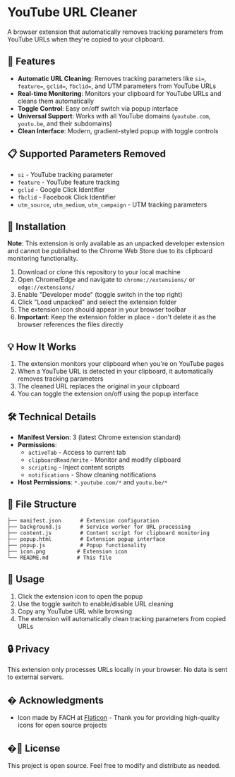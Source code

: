 # YouTube URL Cleaner

A browser extension that automatically removes tracking parameters from YouTube URLs when they're copied to your clipboard.

## 🚀 Features

- **Automatic URL Cleaning**: Removes tracking parameters like `si=`, `feature=`, `gclid=`, `fbclid=`, and UTM parameters from YouTube URLs
- **Real-time Monitoring**: Monitors your clipboard for YouTube URLs and cleans them automatically
- **Toggle Control**: Easy on/off switch via popup interface
- **Universal Support**: Works with all YouTube domains (`youtube.com`, `youtu.be`, and their subdomains)
- **Clean Interface**: Modern, gradient-styled popup with toggle controls

## 📋 Supported Parameters Removed

- `si` - YouTube tracking parameter
- `feature` - YouTube feature tracking
- `gclid` - Google Click Identifier
- `fbclid` - Facebook Click Identifier  
- `utm_source`, `utm_medium`, `utm_campaign` - UTM tracking parameters

## 🔧 Installation

**Note**: This extension is only available as an unpacked developer extension and cannot be published to the Chrome Web Store due to its clipboard monitoring functionality.

1. Download or clone this repository to your local machine
2. Open Chrome/Edge and navigate to `chrome://extensions/` or `edge://extensions/`
3. Enable "Developer mode" (toggle switch in the top right)
4. Click "Load unpacked" and select the extension folder
5. The extension icon should appear in your browser toolbar
6. **Important**: Keep the extension folder in place - don't delete it as the browser references the files directly

## 💡 How It Works

1. The extension monitors your clipboard when you're on YouTube pages
2. When a YouTube URL is detected in your clipboard, it automatically removes tracking parameters
3. The cleaned URL replaces the original in your clipboard
4. You can toggle the extension on/off using the popup interface

## 🛠️ Technical Details

- **Manifest Version**: 3 (latest Chrome extension standard)
- **Permissions**: 
  - `activeTab` - Access to current tab
  - `clipboardRead/Write` - Monitor and modify clipboard
  - `scripting` - Inject content scripts
  - `notifications` - Show cleaning notifications
- **Host Permissions**: `*.youtube.com/*` and `youtu.be/*`

## 📁 File Structure

```
├── manifest.json      # Extension configuration
├── background.js      # Service worker for URL processing
├── content.js         # Content script for clipboard monitoring  
├── popup.html         # Extension popup interface
├── popup.js           # Popup functionality
├── icon.png          # Extension icon
└── README.md         # This file
```

## 🎯 Usage

1. Click the extension icon to open the popup
2. Use the toggle switch to enable/disable URL cleaning
3. Copy any YouTube URL while browsing
4. The extension will automatically clean tracking parameters from copied URLs

## 🔒 Privacy

This extension only processes URLs locally in your browser. No data is sent to external servers.

## � Acknowledgments

- Icon made by FACH at [Flaticon](https://www.flaticon.com/authors/fach) - Thank you for providing high-quality icons for open source projects

## �📝 License

This project is open source. Feel free to modify and distribute as needed.
